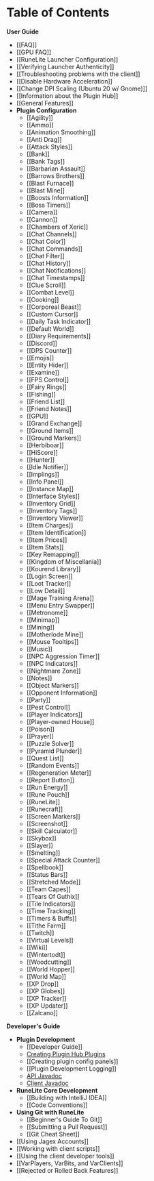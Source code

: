 # Table of Contents
**User Guide**
* [[FAQ]]
* [[GPU FAQ]]
* [[RuneLite Launcher Configuration]]
* [[Verifying Launcher Authenticity]]
* [[Troubleshooting problems with the client]]
* [[Disable Hardware Acceleration]]
* [[Change DPI Scaling (Ubuntu 20 w/ Gnome)]]
* [[Information about the Plugin Hub]]
* [[General Features]]
* **Plugin Configuration**
  * [[Agility]]
  * [[Ammo]]
  * [[Animation Smoothing]]
  * [[Anti Drag]]
  * [[Attack Styles]]
  * [[Bank]]
  * [[Bank Tags]]
  * [[Barbarian Assault]]
  * [[Barrows Brothers]]
  * [[Blast Furnace]]
  * [[Blast Mine]]
  * [[Boosts Information]]
  * [[Boss Timers]]
  * [[Camera]]
  * [[Cannon]]
  * [[Chambers of Xeric]]
  * [[Chat Channels]]
  * [[Chat Color]]
  * [[Chat Commands]]
  * [[Chat Filter]]
  * [[Chat History]]
  * [[Chat Notifications]]
  * [[Chat Timestamps]]
  * [[Clue Scroll]]
  * [[Combat Level]]
  * [[Cooking]]
  * [[Corporeal Beast]]
  * [[Custom Cursor]]
  * [[Daily Task Indicator]]
  * [[Default World]]
  * [[Diary Requirements]]
  * [[Discord]]
  * [[DPS Counter]]
  * [[Emojis]]
  * [[Entity Hider]]
  * [[Examine]]
  * [[FPS Control]]
  * [[Fairy Rings]]
  * [[Fishing]]
  * [[Friend List]]
  * [[Friend Notes]]
  * [[GPU]]
  * [[Grand Exchange]]
  * [[Ground Items]]
  * [[Ground Markers]]
  * [[Herbiboar]]
  * [[HiScore]]
  * [[Hunter]]
  * [[Idle Notifier]]
  * [[Implings]]
  * [[Info Panel]]
  * [[Instance Map]]
  * [[Interface Styles]]
  * [[Inventory Grid]]
  * [[Inventory Tags]]
  * [[Inventory Viewer]]
  * [[Item Charges]]
  * [[Item Identification]]
  * [[Item Prices]]
  * [[Item Stats]]
  * [[Key Remapping]]
  * [[Kingdom of Miscellania]]
  * [[Kourend Library]]
  * [[Login Screen]]
  * [[Loot Tracker]]
  * [[Low Detail]]
  * [[Mage Training Arena]]
  * [[Menu Entry Swapper]]
  * [[Metronome]]
  * [[Minimap]]
  * [[Mining]]
  * [[Motherlode Mine]]
  * [[Mouse Tooltips]]
  * [[Music]]
  * [[NPC Aggression Timer]]
  * [[NPC Indicators]]
  * [[Nightmare Zone]]
  * [[Notes]]
  * [[Object Markers]]
  * [[Opponent Information]]
  * [[Party]]
  * [[Pest Control]]
  * [[Player Indicators]]
  * [[Player-owned House]]
  * [[Poison]]
  * [[Prayer]]
  * [[Puzzle Solver]]
  * [[Pyramid Plunder]]
  * [[Quest List]]
  * [[Random Events]]
  * [[Regeneration Meter]]
  * [[Report Button]]
  * [[Run Energy]]
  * [[Rune Pouch]]
  * [[RuneLite]]
  * [[Runecraft]]
  * [[Screen Markers]]
  * [[Screenshot]]
  * [[Skill Calculator]]
  * [[Skybox]]
  * [[Slayer]]
  * [[Smelting]]
  * [[Special Attack Counter]]
  * [[Spellbook]]
  * [[Status Bars]]
  * [[Stretched Mode]]
  * [[Team Capes]]
  * [[Tears Of Guthix]]
  * [[Tile Indicators]]
  * [[Time Tracking]]
  * [[Timers & Buffs]]
  * [[Tithe Farm]]
  * [[Twitch]]
  * [[Virtual Levels]]
  * [[Wiki]]
  * [[Wintertodt]]
  * [[Woodcutting]]
  * [[World Hopper]]
  * [[World Map]]
  * [[XP Drop]]
  * [[XP Globes]]
  * [[XP Tracker]]
  * [[XP Updater]]
  * [[Zalcano]]

**Developer's Guide**
* **Plugin Development**
  * [[Developer Guide]]
  * [Creating Plugin Hub Plugins](https://github.com/runelite/plugin-hub/blob/master/README.md)
  * [[Creating plugin config panels]]
  * [[Plugin Development Logging]]
  * [API Javadoc](https://static.runelite.net/api/runelite-api/)
  * [Client Javadoc](https://static.runelite.net/api/runelite-client/)
* **RuneLite Core Development**
  * [[Building with IntelliJ IDEA]]
  * [[Code Conventions]]
* **Using Git with RuneLite**
  * [[Beginner's Guide To Git]]
  * [[Submitting a Pull Request]]
  * [[Git Cheat Sheet]]
* [[Using Jagex Accounts]]
* [[Working with client scripts]]
* [[Using the client developer tools]]
* [[VarPlayers, VarBits, and VarClients]]
* [[Rejected or Rolled Back Features]]
